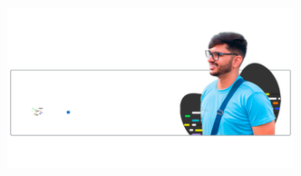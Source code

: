 <div>
<p><img src="https://github.com/IgorFerrazmcz/IgorFerrazmcz/blob/main/projeto%20github%20readme%202.png?raw=true width="100%" height="auto"</p>



  

</div>
